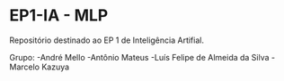 # EP1-IA - MLP
Repositório destinado ao EP 1 de Inteligência Artifial.

Grupo:
-André Mello
-Antônio Mateus
-Luís Felipe de Almeida da Silva
-Marcelo Kazuya 
